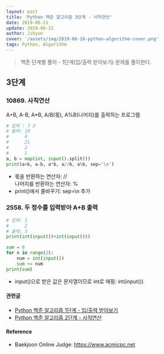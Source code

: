 ```yaml
---
layout: post
title: 'Python 백준 알고리즘 3단계 - 사칙연산'
date: 2019-06-21
update: 2019-06-21
author: Jihyun
cover: '/assets/img/2019-06-18-python-algorithm-cover.png'
tags: Python, Algorithm
---
```



> 백준 단계별 풀이 - 1단계(입/출력 받아보기) 문제를 풀이한다.


## 3단계

### 10869. 사칙연산
A+B, A-B, A*B, A/B(몫), A%B(나머지)를 출력하는 프로그램
```python
# 입력 : 7 3
# 출력: 10
#      4
#      21
#      2
#      1
a, b = map(int, input().split())
print(a+b, a-b, a*b, a//b, a%b, sep='\n')
```
* 몫을 반환하는 연산자: // <br>
  나머지를 반환하는 연산자: %
* print()에서 줄바꾸기: sep=\n 추가


### 2558. 두 정수를 입력받아 A+B 출력
```python
# 입력: 1
#      2
# 출력: 3
print(int(input())+int(input()))
```
```python
sum = 0
for n in range(2):
    num = int(input())
    sum += num
print(sum)
```
* input()으로 받은 값은 문자열이므로 int로 매핑: int(input())



#### 관련글
- [Python 백준 알고리즘 1단계 - 입/출력 받아보기](https://jihyun-dev.github.io/2019/06/19/python-algorithm-1.html)
- [Python 백준 알고리즘 2단계 - 사칙연산](https://jihyun-dev.github.io/2019/06/20/python-algorithm-2.html)

#### **Reference**
- Baekjoon Online Judge: https://www.acmicpc.net
